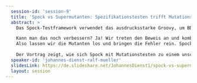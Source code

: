 ```yaml
---
  session-id: 'session-9'
  title: 'Spock vs Supermutanten: Spezifikationstesten trifft Mutationstesten'
  abstract: >
    Das Spock-Testframework verwendet das ausdrucksstarke Groovy, um BDD als Testansatz zu realisieren. Neben einer klaren Teststruktur punktet es außerdem mit lesbaren Reports, die dank einer Template-Engine auch in AsciiDoc generiert werden können. Dazu kommt die problemlose Integrierbarkeit mit allen wichtigen Testbibliotheken.

    Kann man das noch verbessern? Ja! Wir treten den Beweis an und kombinieren Spock mit Mutationstests. Bereits 1971 vorgeschlagen, gewinnt es heute mit leistungsfähigen Multicore-Prozessoren immer mehr an Bedeutung. Denn eine Testabdeckung von über 80 Prozent beweist noch nicht, dass die Testsuite in der Lage ist, Fehler zuverlässig zu erkennen.
    Also lassen wir die Mutanten los und bringen die Fehler rein. Spock wird sie hoffentlich mit seiner kühlen Logik finden.
    
    Der Vortrag zeigt, wie sich Spock mit Mutationstesten zu einem unschlagbaren Duo kombinieren lässt.
  speaker-id: 'johannes-dienst-ralf-mueller'
  slidesLink: https://de.slideshare.net/JohannesDienst1/spock-vs-supermutanten-spezifikationstesten-trifft-mutationstesten
  layout: session
---
```

